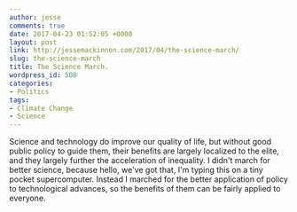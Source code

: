 ```yaml
---
author: jesse
comments: true
date: 2017-04-23 01:52:05 +0000
layout: post
link: http://jessemackinnon.com/2017/04/the-science-march/
slug: the-science-march
title: The Science March.
wordpress_id: 508
categories:
- Politics
tags:
- Climate Change
- Science
---
```


Science and technology do improve our quality of life, but without good public policy to guide them, their benefits are largely localized to the elite, and they largely further the acceleration of inequality. I didn't march for better science, because hello, we've got that, I'm typing this on a tiny pocket supercomputer. Instead I marched for the better application of policy to technological advances, so the benefits of them can be fairly applied to everyone.
